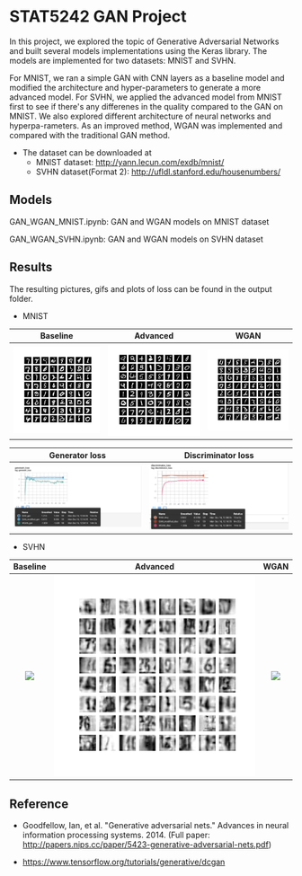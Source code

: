 
# STAT5242 GAN Project

In this project, we explored the topic of Generative Adversarial Networks and built several models implementations using the Keras library. The models are implemented for two datasets: MNIST and SVHN.   
              
For MNIST, we ran a simple GAN with CNN layers as a baseline model and modified the architecture and hyper-parameters to generate a more advanced model. For SVHN, we applied the advanced model from MNIST first to see if there's any differenes in the quality compared to the GAN on MNIST. We also explored different architecture of neural networks and hyperpa-rameters. As an improved method, WGAN was implemented and compared with the traditional GAN method. 

- The dataset can be downloaded at
	- MNIST dataset: http://yann.lecun.com/exdb/mnist/
	- SVHN dataset(Format 2): http://ufldl.stanford.edu/housenumbers/


## Models

GAN_WGAN_MNIST.ipynb: GAN and WGAN models on MNIST dataset

GAN_WGAN_SVHN.ipynb: GAN and WGAN models on SVHN dataset


## Results

The resulting pictures, gifs and plots of loss can be found in the output folder.

- MNIST

|Baseline|Advanced|WGAN|
|:-:|:-:|:-:|
|![](./Output/MNIST/[Tutorial]image/image_at_epoch_0100.png)|![](./Output/MNIST/[Modified]image/image_at_epoch_0100.png)|![](./Output/MNIST/[WGAN]image/image_at_epoch_0100.png)|

|Generator loss|Discriminator loss|
|:-:|:-:|
|![](./Output/MNIST/Loss/gen_loss_MNIST.png)|![](./Output/MNIST/Loss/disc_loss_MNIST.png)

- SVHN

|Baseline|Advanced|WGAN|
|:-:|:-:|:-:|
|![](./Output/SVHN/[Tutorial]image/image_at_epoch_0200.png)|![](./Output/SVHN/[Modified]image/image_at_epoch_0096.png)|![](./Output/SVHN/WGAN/image_at_epoch_0200.png)|



## Reference
- Goodfellow, Ian, et al. "Generative adversarial nets." Advances in neural information processing systems. 2014. (Full paper: http://papers.nips.cc/paper/5423-generative-adversarial-nets.pdf)
             
- https://www.tensorflow.org/tutorials/generative/dcgan
